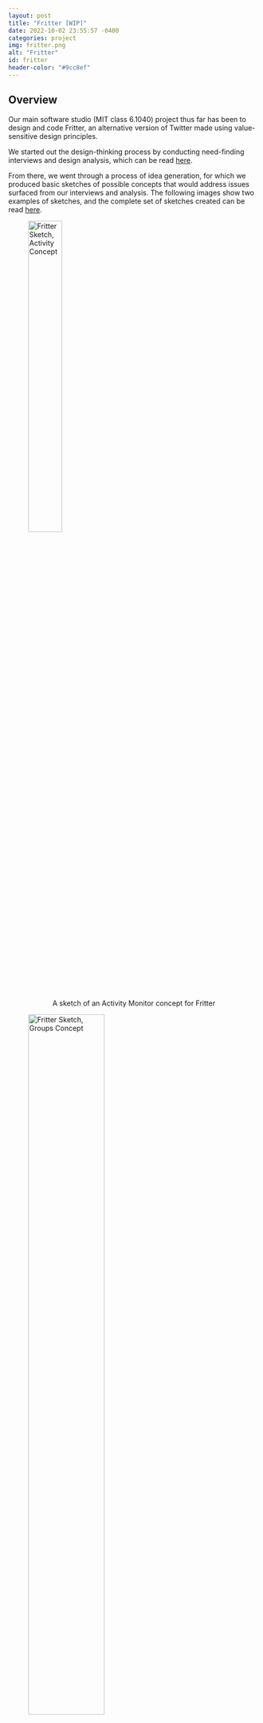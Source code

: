 ```yaml
---
layout: post
title: "Fritter [WIP]"
date: 2022-10-02 23:55:57 -0400
categories: project
img: fritter.png
alt: "Fritter"
id: fritter
header-color: "#9cc8ef"
---
```


## Overview

Our main software studio (MIT class 6.1040) project thus far has been to design and code Fritter, an alternative version of Twitter made using value-sensitive design principles.

We started out the design-thinking process by conducting need-finding interviews and design analysis, which can be read [here](https://61040-fa22.github.io/portfolio-gracefh/2022/09/18/assignment-1.html).

From there, we went through a process of idea generation, for which we produced basic sketches of possible concepts that would address issues surfaced from our interviews and analysis. The following images show two examples of sketches, and the complete set of sketches created can be read [here](https://61040-fa22.github.io/portfolio-gracefh/2022/09/25/assignment-2.html).

<figure>
<img class="fritter-img" src="{{ site.baseurl }}/img/projects/fritter/fritter-activity-sketch.jpg" alt="Fritter Sketch, Activity Concept" style="width:40%">
<figcaption style="text-align:center">A sketch of an Activity Monitor concept for Fritter</figcaption>
</figure>

<figure>
<img class="fritter-img" src="{{ site.baseurl }}/img/projects/fritter/fritter-groups-sketch.jpg" alt="Fritter Sketch, Groups Concept" style="width:60%;padding-bottom:0px">
<figcaption style="text-align:center">A sketch of a Groups concept for Fritter</figcaption>
</figure>

We then narrowed down our concepts and created [wireframes](https://www.figma.com/file/oVSfpQCesAcDXHyO50KCKe/grace-huang-fritter-wireframes?node-id=0%3A1) for them using Figma, and more in-depth analysis can be found [here](https://61040-fa22.github.io/portfolio-gracefh/2022/10/07/assignment-3-revision.html).

<div style="text-align:center"><iframe style="border: 1px solid rgba(0, 0, 0, 0.1);" width="800" height="450" src="https://www.figma.com/embed?embed_host=share&url=https%3A%2F%2Fwww.figma.com%2Ffile%2FoVSfpQCesAcDXHyO50KCKe%2Fgrace-huang-fritter-wireframes%3Fnode-id%3D0%253A1" allowfullscreen></iframe></div>

The final completely implemented app can be found [here](https://61040-fa22-fritter-frontend-7pvph2peh-gracefh.vercel.app/#/).

## Reflection

Overall, this project taught me a huge amount about the design thinking process, from initial need-finding interviews to constructing wireframes and implementing full websites. Having not had much experience with most of the tech stack used (Figma, Mongo, Vue, etc.) before taking the course, I think that I became a lot more comfortable with these tools through the duration of the class. 

If I had more time to work on this though, I would've spent some more time really thinking about the wireframes and making sure that the overall feel of the app was cohesive.
